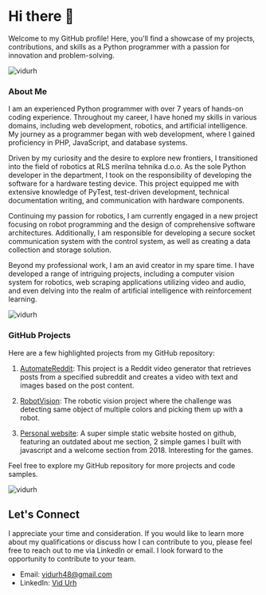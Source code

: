 <!--
**VidUrh/VidUrh** is a ✨ _special_ ✨ repository because its `README.md` (this file) appears on your GitHub profile.

Here are some ideas to get you started:

- 🔭 I’m currently working on ...
- 🌱 I’m currently learning ...
- 👯 I’m looking to collaborate on ...
- 🤔 I’m looking for help with ...
- 💬 Ask me about ...
- 📫 How to reach me: ...
- 😄 Pronouns: ...
- ⚡ Fun fact: ...
-->

# Hi there 👋

Welcome to my GitHub profile! Here, you'll find a showcase of my projects, contributions, and skills as a Python programmer with a passion for innovation and problem-solving.
<p align="left"> <img src="https://komarev.com/ghpvc/?username=vidurh&label=Profile%20views&color=0e75b6&style=flat" alt="vidurh" /> </p>

### About Me

I am an experienced Python programmer with over 7 years of hands-on coding experience. Throughout my career, I have honed my skills in various domains, including web development, robotics, and artificial intelligence. My journey as a programmer began with web development, where I gained proficiency in PHP, JavaScript, and database systems. 

Driven by my curiosity and the desire to explore new frontiers, I transitioned into the field of robotics at RLS merilna tehnika d.o.o. As the sole Python developer in the department, I took on the responsibility of developing the software for a hardware testing device. This project equipped me with extensive knowledge of PyTest, test-driven development, technical documentation writing, and communication with hardware components.

Continuing my passion for robotics, I am currently engaged in a new project focusing on robot programming and the design of comprehensive software architectures. Additionally, I am responsible for developing a secure socket communication system with the control system, as well as creating a data collection and storage solution.

Beyond my professional work, I am an avid creator in my spare time. I have developed a range of intriguing projects, including a computer vision system for robotics, web scraping applications utilizing video and audio, and even delving into the realm of artificial intelligence with reinforcement learning.

<p><img align="center" src="https://github-readme-streak-stats.herokuapp.com/?user=vidurh&" alt="vidurh" /></p>

### GitHub Projects

Here are a few highlighted projects from my GitHub repository:

1. [AutomateReddit](https://github.com/VidUrh/AutomateReddit#automate-reddit): This project is a Reddit video generator that retrieves posts from a specified subreddit and creates a video with text and images based on the post content.

2. [RobotVision](https://github.com/VidUrh/RobotVision): The robotic vision project where the challenge was detecting same object of multiple colors and picking them up with a robot.

3. [Personal website](https://vidurh.github.io/): A super simple static website hosted on github, featuring an outdated about me section, 2 simple games I built with javascript and a welcome section from 2018. Interesting for the games.

Feel free to explore my GitHub repository for more projects and code samples.

<p><img align="center" src="https://github-readme-stats.vercel.app/api/top-langs?username=vidurh&show_icons=true&locale=en&layout=compact" alt="vidurh" /></p>

## Let's Connect

I appreciate your time and consideration. If you would like to learn more about my qualifications or discuss how I can contribute to you, please feel free to reach out to me via LinkedIn or email. I look forward to the opportunity to contribute to your team.

- Email: vidurh48@gmail.com
- LinkedIn: [Vid Urh](https://www.linkedin.com/in/vid-urh-800b651bb)
